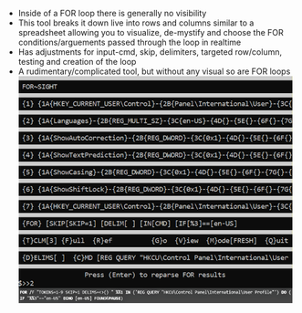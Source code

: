 - Inside of a FOR loop there is generally no visibility
- This tool breaks it down live into rows and columns similar to a spreadsheet
allowing you to visualize, de-mystify and choose the FOR conditions/arguements passed through the loop in realtime
- Has adjustments for input-cmd, skip, delimiters, targeted row/column, testing and creation of the loop
- A rudimentary/complicated tool, but without any visual so are FOR loops
![Alt text](/png/FOR_Sight1.png "FOR-Sight")
